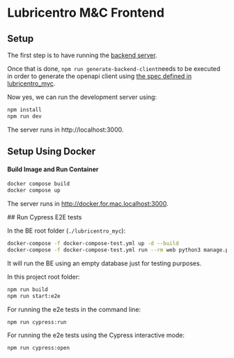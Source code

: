 # Lubricentro M&C Frontend

## Setup

The first step is to have running the [backend server](https://github.com/MatiasAdrian4/lubricentro_myc "backend server").

Once that is done, `npm run generate-backend-client`needs to be executed in order to generate the openapi client using [the spec defined in lubricentro_myc](https://github.com/MatiasAdrian4/lubricentro_myc/blob/develop/docs/swagger.yaml "the spec defined in lubricentro_myc").

Now yes, we can run the development server using:

```bash
npm install
npm run dev
```

The server runs in http://localhost:3000.

## Setup Using Docker

#### Build Image and Run Container

```bash
docker compose build
docker compose up
```

The server runs in http://docker.for.mac.localhost:3000.

## Run Cypress E2E tests

In the BE root folder (`./lubricentro_myc`):

```bash
docker-compose -f docker-compose-test.yml up -d --build
docker-compose -f docker-compose-test.yml run --rm web python3 manage.py migrate --noinput
```

It will run the BE using an empty database just for testing purposes.

In this project root folder:

```bash
npm run build
npm run start:e2e
```

For running the e2e tests in the command line:

```bash
npm run cypress:run
```

For running the e2e tests using the Cypress interactive mode:

```bash
npm run cypress:open
```
